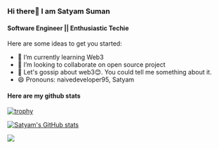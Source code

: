 ### Hi there👋 I am Satyam Suman

#### Software Engineer || Enthusiastic Techie

Here are some ideas to get you started:

- 🌱 I’m currently learning Web3
- 👯 I’m looking to collaborate on open source project
- 💬 Let's gossip about web3😊. You could tell me something about it. 
- 😄 Pronouns: naivedeveloper95, Satyam

#### Here are my github stats
[![trophy](https://github-profile-trophy.vercel.app/?username=naivedeveloper95)](https://github.com/ryo-ma/github-profile-trophy)

[![Satyam's GitHub stats](https://github-readme-stats.vercel.app/api?username=naivedeveloper95&count_private=true)](https://github-readme-stats.vercel.app/api?username=naivedeveloper95&count_private=true)

![](https://komarev.com/ghpvc/?username=naivedeveloper95)
